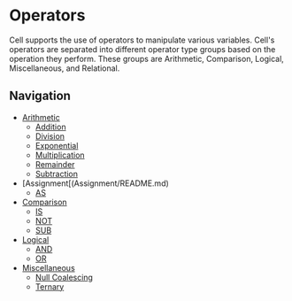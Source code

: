 Operators
===============
Cell supports the use of operators to manipulate various variables. Cell's operators are separated into different
operator type groups based on the operation they perform. These groups are Arithmetic, Comparison, Logical,
Miscellaneous, and Relational.

Navigation
---------------
- [Arithmetic](Arithmetic/README.md)
  - [Addition](Arithmetic/Addition.md)
  - [Division](Arithmetic/Division.md)
  - [Exponential](Arithmetic/Exponential.md)
  - [Multiplication](Arithmetic/Multiplication.md)
  - [Remainder](Arithmetic/Remainder.md)
  - [Subtraction](Arithmetic/Subtraction.md)
- [Assignment[(Assignment/README.md)
  - [AS](Assignment/AS.md)
- [Comparison](Comparison/README.md)
  - [IS](Comparison/IS.md)
  - [NOT](Comparison/NOT.md)
  - [SUB](Miscellaneous/SUB.md)
- [Logical](Logical/README.md)
  - [AND](Logical/AND.md)
  - [OR](Logical/OR.md)
- [Miscellaneous](Miscellaneous/README.md)
  - [Null Coalescing](Miscellaneous/NullCoalescing.md)
  - [Ternary](Miscellaneous/Ternary.md)
